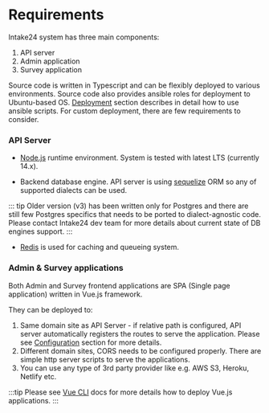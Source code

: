 # Requirements

Intake24 system has three main components:

1) API server
2) Admin application
3) Survey application

Source code is written in Typescript and can be flexibly deployed to various environments. Source code also provides ansible roles for deployment to Ubuntu-based OS. [Deployment](/deployment/) section describes in detail how to use ansible scripts. For custom deployment, there are few requirements to consider.

### API Server

* [Node.js](https://nodejs.org) runtime environment. System is tested with latest LTS (currently 14.x).

* Backend database engine. API server is using [sequelize](https://sequelize.org/master) ORM so any of supported dialects can be used.

::: tip
Older version (v3) has been written only for Postgres and there are still few Postgres specifics that needs to be ported to dialect-agnostic code. Please contact Intake24 dev team for more details about current state of DB engines support.
:::

* [Redis](https://redis.io) is used for caching and queueing system.

### Admin & Survey applications

Both Admin and Survey frontend applications are SPA (Single page application) written in Vue.js framework.

They can be deployed to:
1) Same domain site as API Server - if relative path is configured, API server automatically registers the routes to serve the application. Please see [Configuration](/config/) section for more details.
2) Different domain sites, CORS needs to be configured properly. There are simple http server scripts to serve the applications.
3) You can use any type of 3rd party provider like e.g. AWS S3, Heroku, Netlify etc.

:::tip
Please see [Vue CLI](https://cli.vuejs.org/guide/deployment.html#general-guidelines) docs for more details how to deploy Vue.js applications.
:::
